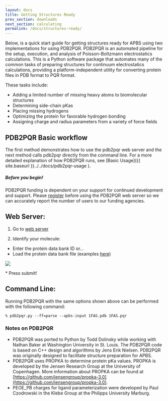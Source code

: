 ```yaml
---
layout: docs
title: Getting Structures Ready
prev_section: downloads
next_section: calculating
permalink: /docs/structures-ready/
---
```


Below, is a quick start guide for getting structures ready for APBS using
two implementations for using PDB2PQR.  PDB2PQR is an automated pipeline
for the setup, execution, and analysis of Poisson-Boltzmann
electrostatics calculations.  This is a Python software package that
automates many of the common tasks of preparing structures for continuum
electrostatics calculations, providing a platform-independent utility for
converting protein files in PDB format to PQR format. 

These tasks include:

- Adding a limited number of missing heavy atoms to biomolecular structures
- Determining side-chain pKas
- Placing missing hydrogens
- Optimizing the protein for favorable hydrogen bonding
- Assigning charge and radius parameters from a variety of force fields

## PDB2PQR Basic workflow

The first method demonstrates how to use the pdb2pqr web server and the
next method calls pdb2pqr directly from the command line.  For a more
detailed explanation of how PDB2PQR runs, see [Basic Usage]({{ site.baseurl }}../../docs/pdb2pqr-usage ).

<div class="note warning">
	<h5>Before you begin!</h5>
	<p>PDB2PQR funding is dependent on your support for continued development and support. Please <a href="https://docs.google.com/forms/d/1CsftV09vLGIxeMHwevGy8SDVYKoihs8EWLNjsbjxIRw/viewform" target="_blank" >register</a> before using the PDB2PQR web server so we can accurately report the number of users to our funding agencies.</p>
</div>


## Web Server:

1. Go to [web server](http://nbcr-222.ucsd.edu/pdb2pqr_1.8/)

2. Identify your molecule:
  * Enter the protein data bank ID or...
  * Load the protein data bank file (examples [here](http://www.rcsb.org/pdb/home/home.do))
<p><img src="https://raw.githubusercontent.com/Electrostatics/apbs-pdb2pqr/gh-pages/img/pdb2pqr_web_server_screenshot.png" /></p>
* Press submit!

## Command Line:

Running PDB2PQR with the same options shown above can be performed with the following command:

`% pdb2pqr.py --ff=parse --apbs-input 1FAS.pdb 1FAS.pqr`

### Notes on PDB2PQR
- PDB2PQR was ported to Python by Todd Dolinsky while working with Nathan Baker at Washington University in St. Louis. The PDB2PQR code is based on C++ design and algorithms by Jens Erik Nielsen. PDB2PQR was originally designed to facilitate structure preparation for APBS.
- PDB2PQR uses PROPKA to determine protein pKa values. PROPKA is developed by the Jensen Research Group at the University of Copenhagen. More information about PROPKA can be found at [https://github.com/jensengroup/propka-3.0](https://github.com/jensengroup/propka-3.0).
- PEOE_PB charges for ligand parameterization were developed by Paul Czodrowski in the Klebe Group at the Philipps University Marburg.
